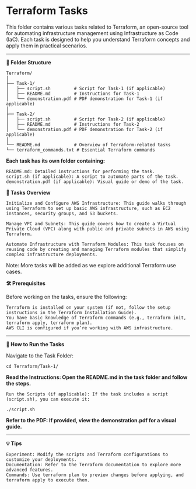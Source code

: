 # Terraform Tasks

This folder contains various tasks related to Terraform, an open-source tool for automating infrastructure management using Infrastructure as Code (IaC). Each task is designed to help you understand Terraform concepts and apply them in practical scenarios.

---
**📁 Folder Structure**

    Terraform/
    │
    ├── Task-1/
    │   ├── script.sh         # Script for Task-1 (if applicable)
    │   ├── README.md         # Instructions for Task-1
    │   └── demonstration.pdf # PDF demonstration for Task-1 (if applicable)
    │
    ├── Task-2/
    │   ├── script.sh         # Script for Task-2 (if applicable)
    │   ├── README.md         # Instructions for Task-2
    │   └── demonstration.pdf # PDF demonstration for Task-2 (if applicable)
    │
    └── README.md             # Overview of Terraform-related tasks
    └── terraform_commands.txt # Essential Terraform commands

**Each task has its own folder containing:**

    README.md: Detailed instructions for performing the task.
    script.sh (if applicable): A script to automate parts of the task.
    demonstration.pdf (if applicable): Visual guide or demo of the task.

**🚀 Tasks Overview**

    Initialize and Configure AWS Infrastructure: This guide walks through using Terraform to set up basic AWS infrastructure, such as EC2 instances, security groups, and S3 buckets.

    Manage VPC and Subnets: This guide covers how to create a Virtual Private Cloud (VPC) along with public and private subnets in AWS using Terraform.

    Automate Infrastructure with Terraform Modules: This task focuses on reusing code by creating and managing Terraform modules that simplify complex infrastructure deployments.

  Note: More tasks will be added as we explore additional Terraform use cases.

**🛠 Prerequisites**

Before working on the tasks, ensure the following:

    Terraform is installed on your system (if not, follow the setup instructions in the Terraform Installation Guide).
    You have basic knowledge of Terraform commands (e.g., terraform init, terraform apply, terraform plan).
    AWS CLI is configured if you’re working with AWS infrastructure.
---
**🔄 How to Run the Tasks**

  Navigate to the Task Folder:
   
    cd Terraform/Task-1/

**Read the Instructions: Open the README.md in the task folder and follow the steps.**

    Run the Scripts (if applicable): If the task includes a script (script.sh), you can execute it:

    ./script.sh

 **Refer to the PDF: If provided, view the demonstration.pdf for a visual guide.**

 
 ---
**💡 Tips**

    Experiment: Modify the scripts and Terraform configurations to customize your deployments.
    Documentation: Refer to the Terraform documentation to explore more advanced features.
    Commands: Use terraform plan to preview changes before applying, and terraform apply to execute them.


